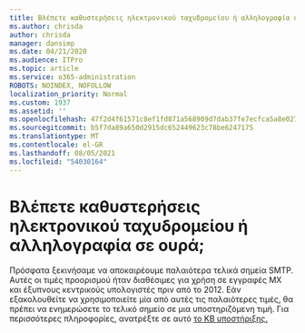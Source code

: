 ```yaml
---
title: Βλέπετε καθυστερήσεις ηλεκτρονικού ταχυδρομείου ή αλληλογραφία σε ουρά;
ms.author: chrisda
author: chrisda
manager: dansimp
ms.date: 04/21/2020
ms.audience: ITPro
ms.topic: article
ms.service: o365-administration
ROBOTS: NOINDEX, NOFOLLOW
localization_priority: Normal
ms.custom: 1937
ms.assetid: ''
ms.openlocfilehash: 47f2d4f61571c8ef1fd871a568909d7dab37fe7ecfca5a8e02728e12b759ae40
ms.sourcegitcommit: b5f7da89a650d2915dc652449623c78be6247175
ms.translationtype: MT
ms.contentlocale: el-GR
ms.lasthandoff: 08/05/2021
ms.locfileid: "54030164"
---
```

# <a name="are-you-seeing-email-delays-or-queued-mail"></a>Βλέπετε καθυστερήσεις ηλεκτρονικού ταχυδρομείου ή αλληλογραφία σε ουρά;

Πρόσφατα ξεκινήσαμε να αποκαιρέουμε παλαιότερα τελικά σημεία SMTP. Αυτές οι τιμές προορισμού ήταν διαθέσιμες για χρήση σε εγγραφές MX και έξυπνους κεντρικούς υπολογιστές πριν από το 2012. Εάν εξακολουθείτε να χρησιμοποιείτε μία από αυτές τις παλαιότερες τιμές, θα πρέπει να ενημερώσετε το τελικό σημείο σε μια υποστηριζόμενη τιμή. Για περισσότερες πληροφορίες, ανατρέξτε σε αυτό [το KB υποστήριξης.](https://support.microsoft.com/help/4057301/attr35-response-code-when-mail-is-sent-to-eop-exo)
